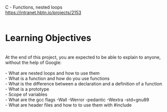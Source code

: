 C - Functions, nested loops<br>
https://intranet.hbtn.io/projects/2153<br>
<br>
# Learning Objectives<br>
<br>
At the end of this project, you are expected to be able to explain to anyone, without the help of Google:<br>
<br>
- What are nested loops and how to use them<br>
- What is a function and how do you use functions<br>
- What is the difference between a declaration and a definition of a function<br>
- What is a prototype<br>
- Scope of variables<br>
- What are the gcc flags -Wall -Werror -pedantic -Wextra -std=gnu89<br>
- What are header files and how to to use them with #include<br>
<br>
